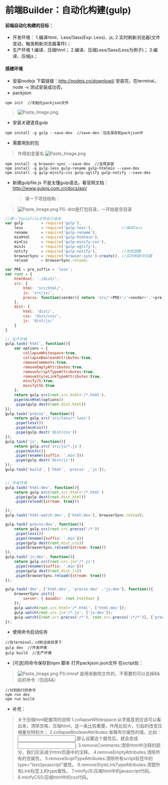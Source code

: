 # 前端Builder：自动化构建(gulp)

#### 前端自动化构建的目标：
- 开发环境：
1.编译html、Less/Sass(Exp: Less)、js;
2.实时刷新浏览器(文件变动，触发刷新浏览器事件)；
- 生产环境
1.编译、压缩html；
2.编译、压缩Less/Sass(Less为例子)；
3.编译、压缩js；

#### 搭建环境
- 安装nodejs
下载链接：http://nodejs.cn/download/
安装完，在terminal，node -v 测试安装成功否。
- packjson
```
npm init  //初始化packjson文件
```
>![Paste_Image.png](http://upload-images.jianshu.io/upload_images/2838289-bd1ca352df7d4d0f.png?imageMogr2/auto-orient/strip%7CimageView2/2/w/1240)

- 安装关键道具gulp
```
npm install -g gulp --save-dev  //save-dev：包名保存到packjson中
```
- 需要用到的包
>作用如变量名
>![Paste_Image.png](http://upload-images.jianshu.io/upload_images/2838289-fe93bb7fb0317229.png?imageMogr2/auto-orient/strip%7CimageView2/2/w/1240)

  ```
npm install -g browser-sync --save-dev  //全局安装
npm install -g gulp-less gulp-rename gulp-htmlmin --save-dev 
npm install -g gulp-minify-css gulp-uglify gulp-notify --save-dev
```
- 新建gulpfile.js
不是太懂gulp语法，看官网文档：http://www.gulpjs.com.cn/docs/api/

  >填一下项目结构：
>![Paste_Image.png](http://upload-images.jianshu.io/upload_images/2838289-f3af59a70c6a340a.png?imageMogr2/auto-orient/strip%7CimageView2/2/w/1240)
>PS: dist是打包目录，一开始是空目录


```js
//填一下gulpfile文件自己体会
var gulp 		= require('gulp'),
	less 		= require('gulp-less'),				//编译less
	rename 		= require('gulp-rename'),	
	minHtml		= require('gulp-htmlmin'),	
	minCss 		= require('gulp-minify-css'),
	minJs 		= require('gulp-uglify'),
	notify		= require('gulp-notify'),			//消息提醒
	browserSync	= require('browser-sync').create(),	//实时刷新浏览器
	reload 		= browserSync.reload;

var PRE = pre_suffix = 'less';
var root = {
	htmlRoot: './dist/',
	src: {
		html: 'src/html/',
		js: 'src/js/',
		precss: function(sender){ return 'src/'+PRE+'/'+sender+'.'+pre_suffix; }
	},
	dist: {
		html: 'dist/',
		css: 'dist/css/',
		js: 'dist/js/'
	}
}

// 生产环境
gulp.task('html', function(){
	var options = {
		collapseWhitespace:true,
		collapseBooleanAttributes:true,
		removeComments:true,
		removeEmptyAttributes:true,
		removeScriptTypeAttributes:true,
		removeStyleLinkTypeAttributes:true,
		minifyJS:true,
		minifyCSS:true
	};
	return gulp.src(root.src.html+'/*.html').
	pipe(minHtml(options))
	.pipe(gulp.dest(root.dist.html))
});
gulp.task('precss', function(){
	return gulp.src('src/less/*.less')
	.pipe(less())
	.pipe(minCss())
	.pipe(gulp.dest('dist/css'))
});
gulp.task('js', function(){
	return gulp.src('src/js/*.js')
	.pipe(minJs())
	.pipe(rename({suffix: '.min'}))
	.pipe(gulp.dest('dist/js'))
});
gulp.task('build', ['html', 'precss' ,'js']);


// 开发环境
gulp.task('html:dev', function(){
	return gulp.src(root.src.html+'/*.html')
	.pipe(gulp.dest(root.dist.html))
	.pipe(reload({stream: true}))

});
gulp.task('html-watch:dev', ['html:dev'], browserSync.reload);

gulp.task('precss:dev', function(){
	return gulp.src(root.src.precss('/*'))
	.pipe(less())
	.pipe(rename({suffix: '.min'}))
	.pipe(gulp.dest(root.dist.css))
	.pipe(browserSync.reload({stream: true}))
});
gulp.task('js:dev', function(){
	return gulp.src(root.src.js+'/*.js')
	.pipe(rename({suffix: '.min'}))
	.pipe(gulp.dest(root.dist.js))
	.pipe(browserSync.reload({stream: true}))
});

gulp.task('dev', ['html:dev', 'precss:dev' ,'js:dev'], function(){
	browserSync.init({
		server: { baseDir: root.htmlRoot }
	});
	gulp.watch(root.src.html+'/*.html', ['html:dev']);
	gulp.watch(root.src.js+'/*.js', ['js:dev']);
	gulp.watch([root.src.precss('/*'), root.src.precss('/*/*')], ['precss:dev']);
});
```

- 使用命令启动任务
```
//在terminal，cd到当前目录下
gulp dev  //开发环境
gulp build  //生产环境
```

- [可选]将命令保存到npm 脚本
打开packjson.json文件
在script处：
>![Paste_Image.png](http://upload-images.jianshu.io/upload_images/2838289-78f514f120445330.png?imageMogr2/auto-orient/strip%7CimageView2/2/w/1240)
>PS:rimraf 是用来删除文件的，不需要的可以去掉&&前的命令（包括&&）
```
//分别执行的命令
npm run dev
npm run build
```

- 补充：
>关于压缩html配置项的说明
1.collapseWhitespace:从字面意思应该可以看出来，清除空格，压缩html，这一条比较重要，作用比较大，引起的改变压缩量也特别大；
2.collapseBooleanAttributes:省略布尔属性的值，比如：<input checked="checked"/>,那么设置这个属性后，就会变成 <input checked/>;
3.removeComments:清除html中注释的部分，我们应该减少html页面中的注释。
4.removeEmptyAttributes:清除所有的空属性，
5.removeSciptTypeAttributes:清除所有script标签中的type="text/javascript"属性。
6.removeStyleLinkTypeAttributes:清楚所有Link标签上的type属性。
7.minifyJS:压缩html中的javascript代码。
8.minifyCSS:压缩html中的css代码。
